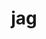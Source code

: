 ---
category: 3-letters
denotation: null
name: jag
reference_link: https://www.etymonline.com/word/jag
root_language: null
root_name: null
title: jag
type: free
word_sums:
- respelling: jag
  sum: 'Jag + '
---